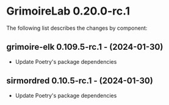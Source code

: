 # GrimoireLab 0.20.0-rc.1
The following list describes the changes by component:












  ## grimoire-elk 0.109.5-rc.1 - (2024-01-30)
  
  * Update Poetry's package dependencies
  ## sirmordred 0.10.5-rc.1 - (2024-01-30)
  
  * Update Poetry's package dependencies
